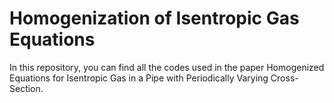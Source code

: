 # Homogenization of Isentropic Gas Equations
In this repository, you can find all the codes used in the paper Homogenized Equations for Isentropic Gas in a Pipe with Periodically Varying Cross-Section.
